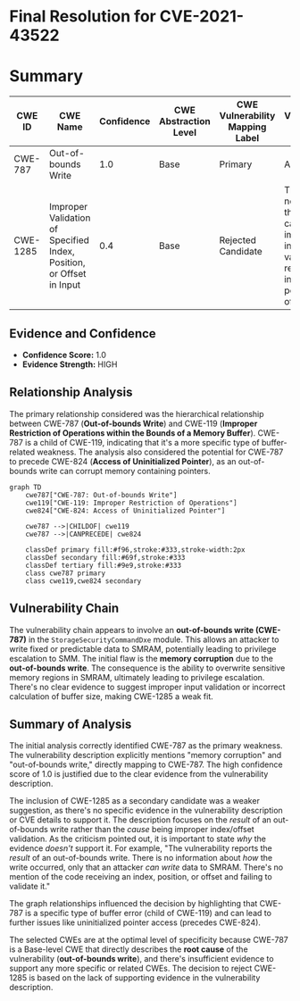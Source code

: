 # Final Resolution for CVE-2021-43522

# Summary
| CWE ID | CWE Name | Confidence | CWE Abstraction Level | CWE Vulnerability Mapping Label | CWE-Vulnerability Mapping Notes |
|---|---|---|---|---|---|
| CWE-787 | Out-of-bounds Write | 1.0 | Base | Primary | Allowed |
| CWE-1285 | Improper Validation of Specified Index, Position, or Offset in Input | 0.4 | Base | Rejected Candidate | There was no indication the root cause was improper input validation related to index, position, or offset. |

## Evidence and Confidence

*   **Confidence Score:** 1.0
*   **Evidence Strength:** HIGH

## Relationship Analysis
The primary relationship considered was the hierarchical relationship between CWE-787 (**Out-of-bounds Write**) and CWE-119 (**Improper Restriction of Operations within the Bounds of a Memory Buffer**). CWE-787 is a child of CWE-119, indicating that it's a more specific type of buffer-related weakness. The analysis also considered the potential for CWE-787 to precede CWE-824 (**Access of Uninitialized Pointer**), as an out-of-bounds write can corrupt memory containing pointers.

```mermaid
graph TD
    cwe787["CWE-787: Out-of-bounds Write"]
    cwe119["CWE-119: Improper Restriction of Operations"]
    cwe824["CWE-824: Access of Uninitialized Pointer"]
    
    cwe787 -->|CHILDOF| cwe119
    cwe787 -->|CANPRECEDE| cwe824
    
    classDef primary fill:#f96,stroke:#333,stroke-width:2px
    classDef secondary fill:#69f,stroke:#333
    classDef tertiary fill:#9e9,stroke:#333
    class cwe787 primary
    class cwe119,cwe824 secondary
```

## Vulnerability Chain
The vulnerability chain appears to involve an **out-of-bounds write (CWE-787)** in the `StorageSecurityCommandDxe` module. This allows an attacker to write fixed or predictable data to SMRAM, potentially leading to privilege escalation to SMM. The initial flaw is the **memory corruption** due to the **out-of-bounds write**. The consequence is the ability to overwrite sensitive memory regions in SMRAM, ultimately leading to privilege escalation. There's no clear evidence to suggest improper input validation or incorrect calculation of buffer size, making CWE-1285 a weak fit.

## Summary of Analysis
The initial analysis correctly identified CWE-787 as the primary weakness. The vulnerability description explicitly mentions "memory corruption" and "out-of-bounds write," directly mapping to CWE-787. The high confidence score of 1.0 is justified due to the clear evidence from the vulnerability description.

The inclusion of CWE-1285 as a secondary candidate was a weaker suggestion, as there's no specific evidence in the vulnerability description or CVE details to support it. The description focuses on the *result* of an out-of-bounds write rather than the *cause* being improper index/offset validation. As the criticism pointed out, it is important to state *why* the evidence *doesn't* support it. For example, "The vulnerability reports the *result* of an out-of-bounds write. There is no information about *how* the write occurred, only that an attacker *can write* data to SMRAM. There's no mention of the code receiving an index, position, or offset and failing to validate it."

The graph relationships influenced the decision by highlighting that CWE-787 is a specific type of buffer error (child of CWE-119) and can lead to further issues like uninitialized pointer access (precedes CWE-824).

The selected CWEs are at the optimal level of specificity because CWE-787 is a Base-level CWE that directly describes the **root cause** of the vulnerability (**out-of-bounds write**), and there's insufficient evidence to support any more specific or related CWEs. The decision to reject CWE-1285 is based on the lack of supporting evidence in the vulnerability description.